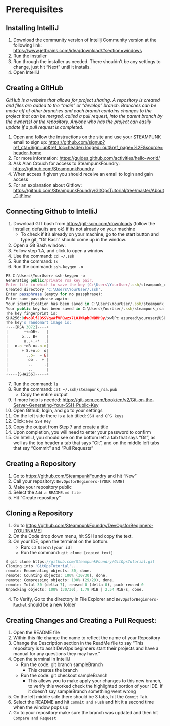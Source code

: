 # Prerequisites
## Installing IntelliJ
1. Download the community version of Intellij Community version at the following link: https://www.jetbrains.com/idea/download/#section=windows
2. Run the installer
3. Run through the installer as needed. There shouldn’t be any settings to change, just hit “Next” until it installs.
4. Open IntelliJ

## Creating a GitHub
*GitHub is a website that allows for project sharing. A repository is created and files are added to the “main” or “develop” branch. Branches can be made off of other branches and each branch contains changes to the project that can be merged, called a pull request, into the parent branch by the owner(s) or the repository. Anyone who has the project can easily update if a pull request is completed.*
1. Open and follow the instructions on the site and use your STEAMPUNK email to sign up: https://github.com/signup?ref_cta=Sign+up&ref_loc=header+logged+out&ref_page=%2F&source=header-home
2. For more information: https://guides.github.com/activities/hello-world/
3. Ask Alan Crouch for access to SteampunkFoundry: https://github.com/SteampunkFoundry
4. When access if given you should receive an email to login and gain access
5. For an explanation about Gitflow: https://github.com/SteampunkFoundry/GitOpsTutorial/tree/master/About_GitFlow

## Connecting Github to IntelliJ
1. Download GIT bash from https://git-scm.com/downloads  (follow the installer, defaults are ok) if its not already on your machine
    + To check if it’s already on your machine, go to the start button and type git, “Git Bash” should come up in the window.
2. Open a Git Bash window:
3. Follow step 1.A, and click to open a window
4. Use the command: `cd ~/.ssh`
5. Run the command: `ls`
6. Run the command: `ssh-keygen -o`
```javascript
PS C:\Users\YourUser> ssh-keygen -o
Generating public/private rsa key pair.
Enter file in which to save the key (C:\Users\YourUser/.ssh/steampunk_rsa):
Created directory 'C:\Users\YourUser/.ssh'.
Enter passphrase (empty for no passphrase):
Enter same passphrase again:
Your identification has been saved in C:\Users\YourUser/.ssh/steampunk_rsa.
Your public key has been saved in C:\Users\YourUser/.ssh/steampunk_rsa.pub.
The key fingerprint is:
SHA256:8dvoBlfJDSSVqwAfVFQwzx7LOJWApbCWBMH9y/xwlPc azuread\youruser@USER-LT
The key's randomart image is:
+---[RSA 3072]----+
|       ++oOB+.   |
|      o... B+    |
|       o..+.+*  .|
|   o.o +oB o=.o.o|
|      + S.+o.o  o|
|        ..o+  = E|
|         oo .  + |
|         ..     .|
|         ..      |
+----[SHA256]-----+
```
7. Run the command: `ls`
8. Run the command:  `cat ~/.ssh/steampunk_rsa.pub`
   + Copy the entire output
9. If more help is needed: https://git-scm.com/book/en/v2/Git-on-the-Server-Generating-Your-SSH-Public-Key
10. Open Github, login, and go to your settings
11. On the left side there is a tab titled: `SSH and GPG keys`
12. Click: `New SSH Key`
13. Copy the output from Step 7 and create a title
14. Upon completion, you will need to enter your password to confirm
15. On IntelliJ, you should see on the bottom left a tab that says “Git”, as well as the top header a tab that says “Git”, and on the middle left tabs that say “Commit” and “Pull Requests”

## Creating a Repository
1. Go to https://github.com/SteampunkFoundry and hit “New”
2. Call your repository:  `DevOpsforBeginners-[YOUR NAME]`
3. Make your repository public
4. Select the `Add a README.md file`
5. Hit “Create repository”

## Cloning a Repository
1. Go to https://github.com/SteampunkFoundry/DevOpsforBeginners-[YOURNAME]
2. On the Code drop down menu, hit SSH and copy the text.
3. On your IDE, open the terminal on the bottom. 
   + Run: `cd Users\[your id]`
   + Run the command: `git clone [copied text]`
```javascript
$ git clone https://github.com/SteampunkFoundry/GitOpsTutorial.git
Cloning into 'GitOpsTutorial'...
remote: Enumerating objects: 30, done.
remote: Counting objects: 100% (30/30), done.
remote: Compressing objects: 100% (29/29), done.
remote: Total 30 (delta 7), reused 0 (delta 0), pack-reused 0
Unpacking objects: 100% (30/30), 1.79 MiB | 2.54 MiB/s, done.
```
4. To Verify, Go to the directory in File Explorer and `DevOpsforBeginners-Rachel` should be a new folder


## Creating Changes and Creating a Pull Request:
1. Open the README file
2. Within this file change the name to reflect the name of your Repository
3. Change the Description section in the ReadMe file to say “This repository is to assit DevOps beginners start their projects and have a manual for any questions they may have.”
4. Open the terminal in IntelliJ
   + Run the code: git branch sampleBranch
      + This creates the branch
   + Run the code: git checkout sampleBranch
      + This allows you to make apply your changes to this new branch, to verify this worked check the highlighted portion of your IDE. If it doesn’t say sampleBranch something went wrong
5. On the left middle side there should be 3 tabs, hit the `Commit` Tab.
6. Select the README and hit `Commit and Push` and hit it a second time when the window pops up
7. Go to your repository make sure the branch was updated and then hit `Compare and Request`